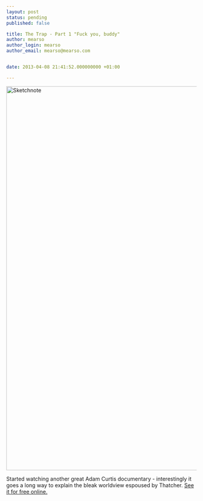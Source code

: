 ```yaml
---
layout: post
status: pending
published: false

title: The Trap - Part 1 "Fuck you, buddy"
author: mearso
author_login: mearso
author_email: mearso@mearso.com


date: 2013-04-08 21:41:52.000000000 +01:00

---
```


<a href="http://mearso.com/wp-content/uploads/2013/04/the-trap-pt1.png"><img src="http://mearso.com/wp-content/uploads/2013/04/the-trap-pt1.png" alt="Sketchnote" width="2000" height="1018" class="aligncenter size-full wp-image-1543" /></a>

Started watching another great Adam Curtis documentary - interestingly it goes a long way to explain the bleak worldview espoused by Thatcher. <a href="http://thoughtmaybe.com/the-trap/" title="See it for free online." target="_blank">See it for free online.</a>
